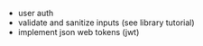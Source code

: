 - user auth
- validate and sanitize inputs (see library tutorial)
- implement json web tokens (jwt)
